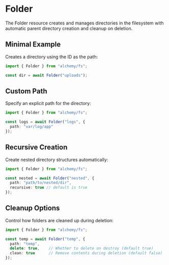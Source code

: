 # Folder

The Folder resource creates and manages directories in the filesystem with automatic parent directory creation and cleanup on deletion.

## Minimal Example

Creates a directory using the ID as the path:

```ts
import { Folder } from "alchemy/fs";

const dir = await Folder("uploads");
```

## Custom Path

Specify an explicit path for the directory:

```ts
import { Folder } from "alchemy/fs";

const logs = await Folder("logs", {
  path: "var/log/app"
});
```

## Recursive Creation

Create nested directory structures automatically:

```ts
import { Folder } from "alchemy/fs";

const nested = await Folder("nested", {
  path: "path/to/nested/dir",
  recursive: true // default is true
});
```

## Cleanup Options

Control how folders are cleaned up during deletion:

```ts
import { Folder } from "alchemy/fs";

const temp = await Folder("temp", {
  path: "temp",
  delete: true,    // Whether to delete on destroy (default true)
  clean: true      // Remove contents during deletion (default false)
});
```